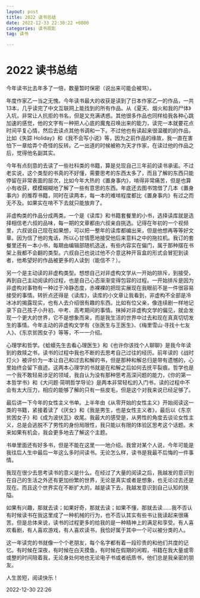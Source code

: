 ```yaml
---
layout: post
title: 2022 读书总结
date: 2022-12-33 22:30:22 +0800
categories: 读书观影
tag: 读书

---
```




# 2022 读书总结

今年读书比去年多了一倍，数量暂时保密（说出来可能会被骂）。

年度作家乙一当之无愧。今年读书最大的收获是读到了日本作家乙一的作品，一共13本，几乎读完了中文互联网上能找到的所有作品。从《夏天、烟火和我的尸体》入坑，非常让人抗拒的书名，但是又充满诱惑。其他很多作品也同样给我各种心跳加速的感觉，他的文字有一种把人心底的魔鬼召唤出来的能力，读完一本就要花点时间平复心情，然后去读点其他书调和一下。不过他也有读起来很温暖的的作品，比如《失踪 Holiday》和《我不会写小说》等，因为之前作品的缘故，我一直在害怕下一章给弄个奇怪的反转。乙一出道的时候被称为天才作家，在读过他的作品之后，觉得他名副其实。

今年有点刻意的去读了一些社科类的书籍，算是兑现自己三年前的读书承诺。不过老实说，这个类型的书真的不好懂，需要思考的东西太多了，而且了解的东西只能停留在非常表面的层次，比如今年大热的《置身事内》，啃得非常痛苦，但是也算小有收获，模模糊糊地了解了一些有意思的东西。年底还去图书馆借了几本《置身事内》的推荐书籍，同时在读两本，每一本的难啃程度都比《置身事内》有过之而无不及。如果实在啃不下去就只能放弃了。

非虚构类的作品分成两类。一个是《读库》和书籍套餐里的小书，选择读库就是选择相信老六叔的品味，每一期的文章都由六叔亲自挑选。记得在年初的一个视频里，六叔说自己现在如果想，可以把一整年的读库都编出来，但是他想再等等好文章。因为信了他的鬼话，所以心甘情愿地接受他后来意料之中的拖拉机。我订的套餐里还有一本小书，每期由编辑部随机选送，有些内容实在偏门，属于那种摆在书架上我都不会翻的类型。六叔自己也说过他不介意这种开盲盒的形式会冒犯到读者，他希望好的作品被更多的人读到（能信不？）。

另一个是主动读的非虚构类型。想想自己对非虚构文学从一开始的排斥，到接受，再到自己主动阅读的过程，也是自己心态渐渐变得包容的过程。一开始排斥是因为非虚构对事物有一种过于冷静态度，赤裸裸的把现实展现在我眼前不是一件很容易接受的事情。转折点还得是《读库》，读库的小文章让我看到，非虚构不全部是冷冰冰的揭露现实，也有人去介绍很有趣的东西。比如有位父亲，像连续剧一样地记录下自己孩子小升初、中考、高考期间的事情。抹掉对非虚构文学的偏见，就会发现一个更大的世界，它不是想象而来，而是我生活的世界中过去和现在真真切切发生的事情。今年主动的非虚构文学有《张医生与王医生》、《梅里雪山·寻找十七友人》、《东京贫困女子》等等，不一一介绍。

心理学和哲学。《蛤蟆先生去看心理医生》和《也许你该找个人聊聊》是我今年读到的救赎之书，读书的过程中我也不断的去思考自己过往的经历。前年读的《战时灯火》被评价为一本让自己和过去和解的书，但是那种和解总归是带有遗憾的，心里始终会留下痕迹。这两本心理学的书就是在和解之后如何去抚平裂痕。哲学也是一个我不敢轻易涉足的领域，我自认为没有那种思考高深问题的能力，《你的第一本哲学书》和《大问题·简明哲学导论》是两本非常轻松的入门书，读的过程中不会有太大压力，相应的能够了解的只有一些皮毛，但是这个对我来说已经足够了。

最后讲一下今年的女性主义书单。上半年由《从零开始的女性主义》开始阅读这一类的书籍，紧接着读了《厌女》和《我是男生，也是女性主义者》，最后以《东京贫困女子》和《成为波伏瓦》收尾。我最大的感受是，从男性的角度去谈论女性主义，总是会逃脱不了男性的身份局限性，我只能以有限的体验区思考这个话题。未来如果有机会，我会更多地去了解这个主题。

书单里面还有好多书，但是不能在这里一一地介绍。我曾对某个人说，今年可能是我往后人生中最后一年这么多时间读书。无论怎么样，读书是我最不后悔的一件事情。

我现在很少去思考读书的意义是什么。在经过了大量的阅读之后，我越发的意识到在自己的生活之外还有更加纷繁的世界，无论是真实或者是想象，也无论过去还是现在。而且这个世界实在不断扩大的，越是读下去，我越发意识到自己认知的狭隘。

如果有兴趣，那就去读；如果好奇，那就去读；如果不懂，那就去读……我不否认有时候读书在我这里成了一种机械的行为，也不否认其实有些书让我读起来很痛苦。但是总体来说，读书的过程更多的给我的是一种精神上的满足和享受。有人喜欢看剧，有人喜欢游戏，有人喜欢读书，我恰好属于其中一个可以被分类的人。

这一年读完的书就像一个个老朋友，每个名字都有着一段珍贵的和他们共度的记忆。有时候在深夜，有时候在白天摸鱼，有时候在假期的闲暇，书籍在我大量或零或整的时间陪着我，无论身处何地也无论电子书或者纸质书，他们总是我亲密的朋友。

人生苦短，阅读快乐！

2022-12-30 22:26
